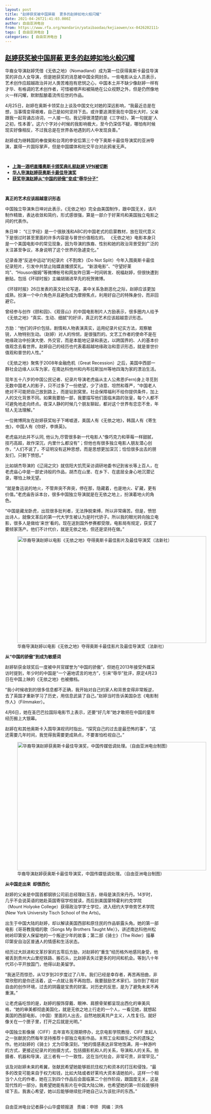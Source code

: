 ```yaml
---
layout: post
title: "赵婷获奖被中国屏蔽  更多的赵婷如地火般闪耀"
date: 2021-04-26T21:41:03.000Z
author: 自由亚洲电台
from: https://www.rfa.org/mandarin/yataibaodao/kejiaowen/xx-04262021114208.html
tags: [ 自由亚洲电台 ]
categories: [ 自由亚洲电台 ]
---
```

<!--1619473263000-->
[赵婷获奖被中国屏蔽  更多的赵婷如地火般闪耀](https://www.rfa.org/mandarin/yataibaodao/kejiaowen/xx-04262021114208.html)
------

<div>
<p></p><p>华裔女导演赵婷凭借《无依之地》（Nomadland<span>）成为第一位获得奥斯卡最佳导演奖的</span>非白人女导演，但是她获奖的消息被中国全网封杀。一些电影从业人员表示，艺术创作应超越政治并对人类苦难抱有悲悯之心，中国本土并不缺少像赵婷一样有才华、有格调的艺术创作者，可惜被噤声和被隔绝在公众视野之外，但是仍然像地火一样闪耀，默默酝酿着流传后世的作品。</p><p>4<span>月</span>25<span>日，赵婷在奥斯卡领奖台上谈及中国文化对她的深远影响，“我最近总是在想，当事情变得艰难，自己是如何坚持下去。或许要追溯至我在中国长大时，父亲跟我一起背诵古诗词，一人接一句。我记得很清楚的是《三字经》，第一句就是‘人之初，性本善’。这六个字对小时候的我影响极大，至今仍深信不疑，哪怕有时候现实好像相反，不过我总是在世界各地遇到的人中发现良善。”</span></p><p>赵婷成为继韩国的奉俊昊和台湾的李安后第三个夺下奥斯卡最佳导演奖的亚洲导演，赢得一片国际掌声，但是中国媒体和社交平台对此鸦雀无声。</p><p><br/></p><ul><li><a href="https://www.rfa.org/mandarin/Xinwen/6-04262021090654.html"><strong>上海一酒吧直播奥斯卡颁奖典礼挺赵婷 VPN被切断</strong></a></li><li><strong><a href="https://www.rfa.org/mandarin/Xinwen/wul0426a-04262021014601.html">华人导演赵婷获奥斯卡最佳导演奖</a></strong></li><li><strong><a href="https://www.rfa.org/mandarin/yataibaodao/meiti/jt-03052021102129.html">获奖导演赵婷从“中国的骄傲”变成“辱华分子”</a></strong></li></ul><p><br/></p><p><strong>真正的艺术应该超越意识形态</strong></p><p>中国独立导演朱日坤对此表示，《无依之地》完全由美国制作，跟中国无关，该片制作精致，表达收敛和简约，形式感很强，算是一部介于好莱坞和美国独立电影之间的代表作。</p><p>朱日坤： “《三字经》是一个很肤浅和ABC<span>的中国老式的启蒙教材，放在现代意义下是很过时甚至里面的许多内容是与普世价值相左的。 《无依之地》电影本身只是一个美国电影中的常见现象，因为导演的族裔、性别和她的政治背景受到广泛的关注甚至争议，本身说明了这个世界的急遽变化。”</span></p><p>记录香港“反送中<span>运动”的纪录片《不割席</span><span>》（</span>Do Not Split<span>）今年入围奥斯卡</span><span>最佳纪录短片，引发中共禁止陆媒直播颁奖礼。 “新浪电影”、“守望好莱坞”、“</span>Houson<span>猴姆”等微博帐号和网友昨日第一时间转发、祝福赵婷，但很快遭到删贴，包括《环球时报》主编胡锡进早先的祝贺微博。</span></p><p>《环球时报》26<span>日发表的英文社论写道，美中关系急剧恶化之际，赵婷应该更加成熟，扮演一个中介角色并且避免成为摩擦焦点，利用好自己的特殊身份，而非回避它。</span></p><p>曾经参与创作《颐和园》、《观音山》的中国电影制片人方励表示，很多圈内人给予《无依之地》“真实、生动、细腻”的好评，真正的艺术应该超越意识形态。</p><p>方励：“他们的评价包括，剧情和人物表演真实，运用纪录片纪实方法，观察敏锐，人物特别生动。（赵婷）对人的怜悯，是很强烈的。文艺工作者的使命不是在地缘政治中扮演大使、外交官，而是本能地记录和表达，以跨国界的、人的基本价值观念去看世界。赵婷自己的经历也代表着超越地缘政治和意识形态，就是普世价值观和普世的人性。”</p><p>《无依之地》聚焦于2008<span>年金融危机（</span>Great Recession<span>）之后，美国中西部一群社会边缘人以车为家，在南达科他州和内布拉斯加州等地四海为家的漂泊</span>生活。</p><p>现年五十八岁的中国公民记者、纪录片导演老虎庙从主人公弗恩(Fern)<span>身上寻觅到无数中国老人的影子，只不过多了一份绝望，少了诗意、坦然和尊严，“中国老人绝对不可能把自己放到路上，而是钻到窝里。社会保障福利不给你提供条件，加上人的文化背景不同。如果我要拍一部，我要描写他们面临末路的张皇，每个人都不可避免地走向终点。夜深人静的时候几个朋友聊起，都对这个世界有恋恋不舍，年轻人无法理解。”</span></p><p>一位微博网友在赵婷获奖帖子下唏嘘道，美国人有《无依之地》，韩国人有《寄生虫》，中国人有《你好，李焕英》。</p><p>老虎庙对此并不认同, 他认为,尽管很多新一代电影人“像巧克力和草莓一样甜腻，技巧高超，故作深沉，内里什么都没有”；但他也有很多独立电影人朋友潜心创作，“人们不说了，不证明没有这种思想，而是思想更加深沉；恰恰很多出去的朋友们，只剩下愤怒。”</p><p>比如胡杰导演的《辽阔之灾》就信阳大饥荒采访调研地委书记到省长等上百人，在老虎庙心中是一部史诗般的作品，胡杰在山里、在乡下、在底层全身心地沉潜记录，哪怕上映无望。</p><p>“就是鲁迅说的地火，不管奔突不奔突，停在那，隐藏着，也是地火、矿藏，更有价值。”老虎庙告诉本台，很多中国独立导演就是在无依之地上，扮演着地火的角色。</p><p>“中国是藏龙卧虎，出现很多批判者，无法挣脱束缚，所以非常痛苦。但是，愤怒出诗人，就像文革后的第一代大学生被认为是时代骄子。所以我的眼光转向独立电影，很多人是做给‘来世’看的。现在送到国外参赛都受限，电影局有规定，获奖了要倾家荡产。他们不计代价，就是无依之地，但还是坚持在做。”</p><p><figure class="image-richtext image-inline captioned" style="width:620px;"><img alt="华裔导演赵婷以电影《无依之地》夺得奥斯卡最佳影片及最佳导演奖（法新社）" height="349" src="https://www.rfa.org/mandarin/yataibaodao/kejiaowen/xx-04262021114208.html/xx0426a.jpg/@@images/cdd22c9e-82e3-40a8-9c63-c64aadc6e0b4.jpeg" title="xx0426a.jpg" width="620"/><figcaption class="image-caption">华裔导演赵婷以电影《无依之地》夺得奥斯卡最佳影片及最佳导演奖（法新社）</figcaption><small></small></figure></p><p><strong>从“中国的骄傲”到成为敏感词</strong></p><p>赵婷斩获金球奖后一度被中共官媒誉为“中国的骄傲”，但她在2013<span>年接受外媒采访时提到，年少时的中国是“一个遍地谎言的地方”，引来“辱华”批评，原定</span>4<span>月</span>23<span>日在中国上映的《无依之地》也被撤档。</span></p><p>“我小时候收到的很多信息都不正确，我开始对自己的家人和背景变得非常叛逆，去了英国才重新学习了历史，用信息武装了自己。”赵婷当时告诉美国杂志《电影制作人》（Filmmaker<span>）。</span></p><p>4<span>月</span>6<span>日，她在圣巴巴拉国际电影节上表示，还要“好几年”她才敢把在中国的童年经历搬上大银幕。</span></p><p>赵婷在和其他奥斯卡入围导演视讯时指出，“探究自己的过去是最恐怖的事”，“这还需要几年时间，我觉得我需要更成熟点，不要害怕检视自己。”</p><p><figure class="image-richtext image-inline captioned" style="width:620px;"><img alt="华裔导演赵婷获奥斯卡最佳导演奖，中国传媒低调处理。（自由亚洲电台制图）" height="420" src="https://www.rfa.org/mandarin/yataibaodao/kejiaowen/xx-04262021114208.html/xx0426e.jpg/@@images/9ca5274b-d0bd-4fa4-a9de-10ad8e6593bd.jpeg" title="xx0426e.jpg" width="620"/><figcaption class="image-caption">华裔导演赵婷获奥斯卡最佳导演奖，中国传媒低调处理。（自由亚洲电台制图）</figcaption><small></small></figure></p><p><strong>从中国走出来</strong><strong>  <span>却很西化</span></strong></p><p>赵婷的父亲是中国首都钢铁公司前总经理赵玉吉，继母是演员宋丹丹。14<span>岁时，几乎不会说英语的她赴英国寄宿学校就读，而后到美国蒙特霍利约克学院（</span>Mount Holyoke College<span>）获得政治学学士学位，进入纽约大学帝势艺术学院</span>(New York University Tisch School of the Arts)<span>。</span></p><p>出生于中国大陆的赵婷，却以解读美国西部和原住民的作品崭露头角。她的第一部电影《哥哥教我唱的歌（Songs My Brothers Taught Me<span>）》，讲述南达科他州松树岭印第安人保留地的一个叛逆少年的故事；第二部《骑士》（</span>The Rider<span>）描摹印第安自治区普通人的情感和生活状态。</span></p><p>经历过大跃进和文革抄家的五零后方励，对赵婷的“重生”经历格外地感同身受，他被丢到贵州大山里挖铁路、搬石头，比赵婷丢失过更多的时间和机会。等到八十年代邓小平开放国门，他得以赴美留学。</p><p>“我迷茫而惊恐，从12<span>岁到</span>20<span>岁度过了八年。我们已经是幸存者，再苦再扭曲，非常欣慰的是你还活着，这一点就让我不再抱怨。我要鼓励艺术家们，当你到了相对自由的创作环境，过去的阴霾是宝贵的财富。对历史的反思，是为了避免未来不再重演。”</span></p><p>让老虎庙吃惊的是，赵婷的服饰穿戴、眼神、肩膀骨架都呈现出西化的审美风格，“她的审美都彻底美国化，就是无依之地上行走的一个人，一看见她，就想起美国的西部电影。（中国）里面的人出去，自然地脱离共产主义，人性复归。就好像关在一个匣子里，打开之后就是光明。”</p><p>中国独立影像展（CIFF<span>）去年宣布无限期停办，北京电影学院教授、</span>CIFF <span>发起人之一张献民仍然每年坚持推荐十部独立电影作品，关照工业和娱乐之外的遗珠之作。他对赵婷的《骑士》尤为印象深刻</span>，“她的情感表达非常地饱满，用一种游吟的方式，更接近纪录片的拍摄方式，包括摄影机和人的关系，导演和人的关系。拍摄者、机器和导演，这三者有一个一致性，这在当代社会，非常可贵，非常罕见。”</p><p>谈及对赵婷未来的希翼，张献民希望她能够抵抗住权力和资本的打压和侵蚀，“最多的改变可能来自于权力和钱，比如大陆或者好莱坞大资本请她拍片。这样一个相当个人化的作者，她在三到四个作品后会面临第二个创作阶段，跟国度无关，这是现代性的一部分。我希望她能有影片在中国大陆公映，也希望她的第一阶段能够持续下去。我衷心希望，她以后能够继续批评她自己认为该批评的东西。”</p><p><br/>自由亚洲电台记者薛小山华盛顿报道   责编：申铧   网编：洪伟</p>
</div>
